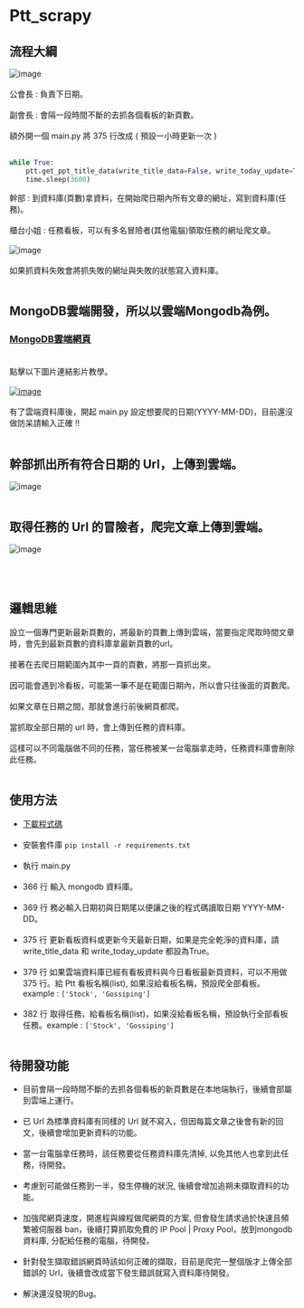 # Ptt_scrapy
## 流程大綱
![image](https://i.imgur.com/s6n4kqC.gif)<br><br>
公會長 : 負責下日期。<br><br>
副會長 : 會隔一段時間不斷的去抓各個看板的新頁數。<br><br>
額外開一個 main.py 將 375 行改成 ( 預設一小時更新一次 ) <br><br>
```python
while True:
    ptt.get_ppt_title_data(write_title_data=False, write_today_update=True)
    time.sleep(3600)
```
幹部 : 到資料庫(頁數)拿資料，在開始爬日期內所有文章的網址，寫到資料庫(任務)。<br><br>
櫃台小姐 : 任務看板，可以有多名冒險者(其他電腦)領取任務的網址爬文章。<br><br>
![image](https://i.imgur.com/zeu3Dmz.gif)<br><br>
如果抓資料失敗會將抓失敗的網址與失敗的狀態寫入資料庫。<br><br>

## MongoDB雲端開發，所以以雲端Mongodb為例。
### [MongoDB雲端網頁](https://account.mongodb.com/account/login)<br><br>
點擊以下圖片連結影片教學。<br><br>
[![image](https://i.imgur.com/hJoWWMv.png)](https://drive.google.com/open?id=1mKID7gVvBlrk-1Wr5Gd5XwscDbbtg7nA)<br><br>
有了雲端資料庫後，開起 main.py 設定想要爬的日期(YYYY-MM-DD)，目前還沒做防呆請輸入正確 !!<br><br>

## 幹部抓出所有符合日期的 Url，上傳到雲端。
![image](https://i.imgur.com/jRNQPOy.gif)<br><br>

## 取得任務的 Url 的冒險者，爬完文章上傳到雲端。
![image](https://i.imgur.com/w6q6U1h.gif)<br><br>
<br><br>
## 邏輯思維
設立一個專門更新最新頁數的，將最新的頁數上傳到雲端，當要指定爬取時間文章時，會先到最新頁數的資料庫拿最新頁數的url。<br><br>
接著在去爬日期範圍內其中一頁的頁數，將那一頁抓出來。<br><br>
因可能會遇到冷看板，可能第一筆不是在範圍日期內，所以會只往後面的頁數爬。<br><br>
如果文章在日期之間，那就會進行前後網頁都爬。<br><br>
當抓取全部日期的 url 時，會上傳到任務的資料庫。<br><br>
這樣可以不同電腦做不同的任務，當任務被某一台電腦拿走時，任務資料庫會刪除此任務。<br><br>

## 使用方法
* [下載程式碼](https://github.com/hgalytoby/Ptt_scrapy.git)<br><br>
* 安裝套件庫 `pip install -r requirements.txt`<br><br>
* 執行 main.py<br><br>
* 366 行 輸入 mongodb 資料庫。<br><br>
* 369 行 務必輸入日期初與日期尾以便讓之後的程式碼讀取日期 YYYY-MM-DD。<br><br>
* 375 行 更新看板資料或更新今天最新日期，如果是完全乾淨的資料庫，請 write_title_data 和 write_today_update 都設為True。<br><br>
* 379 行 如果雲端資料庫已經有看板資料與今日看板最新頁資料，可以不用做 375 行。給 Ptt 看板名稱(list), 如果沒給看板名稱，預設爬全部看板。example : `['Stock', 'Gossiping']`<br><br>
* 382 行  取得任務，給看板名稱(list)，如果沒給看板名稱，預設執行全部看板任務。example : `['Stock', 'Gossiping']`<br><br>

## 待開發功能
* 目前會隔一段時間不斷的去抓各個看板的新頁數是在本地端執行，後續會部屬到雲端上運行。<br><br>
* 已 Url 為標準資料庫有同樣的 Url 就不寫入，但因每篇文章之後會有新的回文，後續會增加更新資料的功能。<br><br>
* 當一台電腦拿任務時，該任務要從任務資料庫先清掉, 以免其他人也拿到此任務，待開發。<br><br>
* 考慮到可能做任務到一半，發生停機的狀況, 後續會增加追朔未擷取資料的功能。<br><br>
* 加強爬網頁速度，開進程與線程做爬網頁的方案, 但會發生請求過於快速且頻繁被伺服器 ban，後續打算抓取免費的 IP Pool | Proxy Pool，放到mongodb資料庫, 分配給任務的電腦，待開發。<br><br>
* 針對發生擷取錯誤網頁時該如何正確的擷取，目前是爬完一整個版才上傳全部錯誤的 Url，後續會改成當下發生錯誤就寫入資料庫待開發。<br><br>
* 解決還沒發現的Bug。

